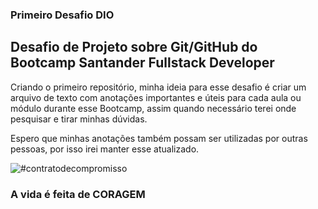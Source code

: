 ### Primeiro Desafio DIO

## Desafio de Projeto sobre Git/GitHub do Bootcamp Santander Fullstack Developer 

Criando o primeiro repositório, minha ideia para esse desafio é criar um arquivo de texto com anotações importantes e úteis para cada aula ou módulo durante esse Bootcamp, assim quando necessário terei onde pesquisar e tirar minhas dúvidas. 

Espero que minhas anotações também possam ser utilizadas por outras pessoas, por isso irei manter esse atualizado.

![#contratodecompromisso](https://web.dio.me/users/ketleymg1?tab=achievements)

### A vida é feita de **CORAGEM**
